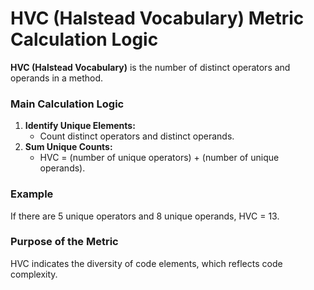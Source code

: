 # HVC (Halstead Vocabulary) Metric Calculation Logic

**HVC (Halstead Vocabulary)** is the number of distinct operators and operands in a method.

### Main Calculation Logic

1. **Identify Unique Elements:**
   - Count distinct operators and distinct operands.
2. **Sum Unique Counts:**
   - HVC = (number of unique operators) + (number of unique operands).

### Example
If there are 5 unique operators and 8 unique operands, HVC = 13.

### Purpose of the Metric
HVC indicates the diversity of code elements, which reflects code complexity.

